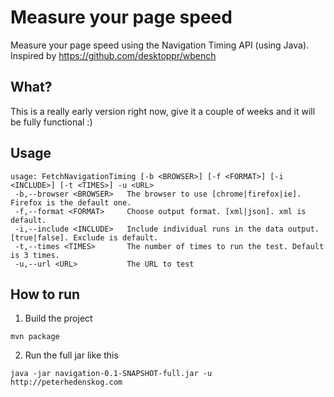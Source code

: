 # Measure your page speed

Measure your page speed using the Navigation Timing API (using Java). Inspired by https://github.com/desktoppr/wbench

## What?
This is a really early version right now, give it a couple of weeks and it will be fully functional :)

## Usage

```
usage: FetchNavigationTiming [-b <BROWSER>] [-f <FORMAT>] [-i <INCLUDE>] [-t <TIMES>] -u <URL>
 -b,--browser <BROWSER>   The browser to use [chrome|firefox|ie]. Firefox is the default one.
 -f,--format <FORMAT>     Choose output format. [xml|json]. xml is default.
 -i,--include <INCLUDE>   Include individual runs in the data output. [true|false]. Exclude is default.
 -t,--times <TIMES>       The number of times to run the test. Default is 3 times.
 -u,--url <URL>           The URL to test
```

## How to run 

1. Build the project
```
mvn package
```

2. Run the full jar like this
```
java -jar navigation-0.1-SNAPSHOT-full.jar -u http://peterhedenskog.com
```


